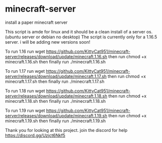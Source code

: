 # minecraft-server
install a paper minecraft server

This script is amde for linux and it should be a clean install of a server os. (ubuntu server or debian no desktop)
The script is currently only for a 1.16.5 server. i will be adding new versions soon!

To run 1.16 run 
wget https://github.com/KittyCat951/minecraft-server/releases/download/update/minecraft.1.16.sh
then run
chmod +x minecraft.1.16.sh
then finally run
./minecraft.1.16.sh

To run 1.17 run
wget https://github.com/KittyCat951/minecraft-server/releases/download/update/minecraft.1.17.sh
then run
chmod +x minecraft.1.17.sh
then finally run
./minecraft.1.17.sh

To run 1.18 run
wget https://github.com/KittyCat951/minecraft-server/releases/download/update/minecraft.1.18.sh
then run
chmod +x minecraft.1.18.sh
then finally run
./minecraft.1.18.sh

To run 1.19 run
wget https://github.com/KittyCat951/minecraft-server/releases/download/update/minecraft.1.19.sh
then run
chmod +x minecraft.1.19.sh
then finally run
./minecraft.1.19.sh

Thank you for looking at this project. join the discord for help https://discord.gg/Uzjct6Nkf5
